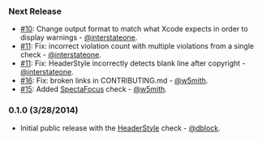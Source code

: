 ### Next Release

* [#10](https://github.com/dblock/obcd/pull/10): Change output format to match what Xcode expects in order to display warnings - [@interstateone](https://github.com/interstateone).
* [#11](https://github.com/dblock/obcd/pull/11): Fix: incorrect violation count with multiple violations from a single check - [@interstateone](https://github.com/interstateone).
* [#11](https://github.com/dblock/obcd/pull/11): Fix: HeaderStyle incorrectly detects blank line after copyright - [@interstateone](https://github.com/interstateone).
* [#16](https://github.com/dblock/obcd/pull/16): Fix: broken links in CONTRIBUTING.md - [@w5mith](https://github.com/w5mith).
* [#15](https://github.com/dblock/obcd/pull/15): Added [SpectaFocus](docs/checks/SpectaFocus.md) check - [@w5mith](https://github.com/w5mith).

### 0.1.0 (3/28/2014)

* Initial public release with the [HeaderStyle](docs/checks/HeaderStyle.md) check - [@dblock](https://github.com/dblock).
